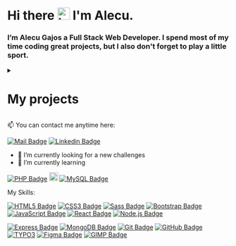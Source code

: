 # Hi there <img src="https://user-images.githubusercontent.com/89197029/224481523-31e1a43b-3ad2-4826-9fb2-fc7accab8211.gif" width="28" alt="hi"> I'm Alecu.


### I’m Alecu Gajos a Full Stack Web Developer. I spend most of my time coding great projects, but I also don't forget to play a little sport.

<details>
  <summary>
    <h1>My projects</h1>
  </summary>

[Photography](https://photographysiteblog.netlify.app/)  

[Travel Blog](https://alekuwebdev.github.io/TravelBlog/)

[Skydiving](https://skydivingschool.netlify.app/)

[Firs Project](https://dciprojekt.netlify.app/)
 
[HIKING](https://alekuwebdev.github.io/HIKING/)

[Simple ToDo](https://alekuwebdevtodoapp.netlify.app/)

[Buttons](https://alekuwebdev.github.io/Buttons/)

[Cat and mouse](https://alekuwebdev.github.io/Cat-and-mouse/)

 <!-- [Porfolio](https://statuesque-douhua-0efb45.netlify.app/) -->
  
<!-- [List of users PHP](http://phpuserlist.infinityfreeapp.com/index.php?i=1) -->

<!-- [Auth_To_Do](https://bespoke-unicorn-c72030.netlify.app) -->

<!-- [Recipies Project](https://clumsy-tiara-hen.cyclic.app/) -->

<!-- [Victoria-Site](https://alekuwebdev.github.io/Victoria-Site/) -->

<!-- [Web-dev-freelance](https://alekuwebdev.github.io/Web-dev-freelance/) -->

<!-- [Sprite-Animation](https://alekuwebdev.github.io/Sprite-Animation/) -->

<!-- [Penny-animation](https://alekuwebdev.github.io/Penny-animation/) -->

<!-- [Ball-Animation](https://alekuwebdev.github.io/Ball-Animation/) -->

<!-- [Animation-of-squares](https://alekuwebdev.github.io/Animation-of-squares/) -->

<!-- [Carousel](https://alekuwebdev.github.io/Carousel/) -->

<!-- [Slider](https://alekuwebdev.github.io/Slider/) -->
  
</details>

:mailbox: You can contact me anytime here:

[![Mail Badge](https://img.shields.io/badge/-Alecu_Gajos-c0392b?style=flat&labelColor=c0392b&logo=gmail&logoColor=white)](mailto:alecugajos1@gmail.com) [![Linkedin Badge](https://img.shields.io/badge/-Alecu_Gajos-0e76a8?style=flat&labelColor=0e76a8&logo=linkedin&logoColor=white)](https://www.linkedin.com/in/alecu-gajos-1b8477232)

- 🔭 I’m currently looking for a new challenges
- 🌱 I’m currently learning 

[![PHP Badge](https://img.shields.io/badge/-PHP-black?style=flat&labelColor=black&logo=PHP&logoColor=#777BB4)]() <img src="https://user-images.githubusercontent.com/89197029/224492890-ec7797f4-c998-41c2-a577-7567b102948d.png" width="20" alt="&"> [![MySQL Badge](https://img.shields.io/badge/-MySQL-black?style=flat&labelColor=black&logo=MySQL&logoColor=#4479A1)]()

My Skills:

[![HTML5 Badge](https://img.shields.io/badge/-HTML5-black?style=flat&labelColor=black&logo=HTML5&logoColor=#E34F26)]() [![CSS3 Badge](https://img.shields.io/badge/-CSS3-black?style=flat&labelColor=black&logo=CSS3&logoColor=#1572B6)]() [![Sass Badge](https://img.shields.io/badge/-Sass-black?style=flat&labelColor=black&logo=Sass&logoColor=#CC6699)]() [![Bootstrap Badge](https://img.shields.io/badge/-Bootstrap-black?style=flat&labelColor=black&logo=Bootstrap&logoColor=#7952B3)]() [![JavaScript Badge](https://img.shields.io/badge/-JavaScript-black?style=flat&labelColor=black&logo=JavaScript&logoColor=#F7DF1E)]() [![React Badge](https://img.shields.io/badge/-React-black?style=flat&labelColor=black&logo=React&logoColor=#61DAFB)]() [![Node.js Badge](https://img.shields.io/badge/-Node.js-black?style=flat&labelColor=black&logo=Node.js&logoColor=#339933)]() 

[![Express Badge](https://img.shields.io/badge/-Express-black?style=flat&labelColor=black&logo=Express&logoColor=#000000)]() [![MongoDB Badge](https://img.shields.io/badge/-MongoDB-black?style=flat&labelColor=black&logo=MongoDB&logoColor=#47A248)]() [![Git Badge](https://img.shields.io/badge/-Git-black?style=flat&labelColor=black&logo=Git&logoColor=#F05032)]() [![GitHub Badge](https://img.shields.io/badge/-GitHub-181717?style=flat-square&logo=github)]() [![TYPO3](https://img.shields.io/badge/TYPO3-11-orange)](https://typo3.org/) [![Figma Badge](https://img.shields.io/badge/-Figma-black?style=flat&labelColor=black&logo=Figma&logoColor=#F24E1E)]() [![GIMP Badge](https://img.shields.io/badge/-GIMP-black?style=flat&labelColor=black&logo=GIMP&logoColor=#5C5543)]()






